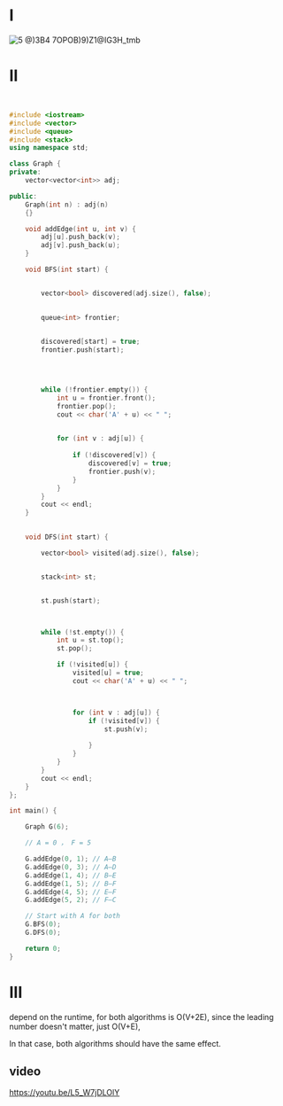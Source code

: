 # I
![5 @)3B4 7OPOB)9)Z1@IG3H_tmb](https://github.com/user-attachments/assets/17cd19c7-cfd9-4e25-9fb4-2780a2402bd7)

# II
``` cpp


#include <iostream>
#include <vector>
#include <queue>
#include <stack>
using namespace std;

class Graph {
private:
    vector<vector<int>> adj;

public:
    Graph(int n) : adj(n)   
    {}

    void addEdge(int u, int v) {
        adj[u].push_back(v);  
        adj[v].push_back(u);  
    }

    void BFS(int start) {


        vector<bool> discovered(adj.size(), false);

       
        queue<int> frontier;

        
        discovered[start] = true;
        frontier.push(start);



        
        while (!frontier.empty()) {
            int u = frontier.front(); 
            frontier.pop();           
            cout << char('A' + u) << " "; 

           
            for (int v : adj[u]) {
               
                if (!discovered[v]) {
                    discovered[v] = true; 
                    frontier.push(v);     
                }
            }
        }
        cout << endl;
    }

  
    void DFS(int start) {

        vector<bool> visited(adj.size(), false);


        stack<int> st;


        st.push(start);



        while (!st.empty()) {
            int u = st.top(); 
            st.pop();         

            if (!visited[u]) {
                visited[u] = true;            
                cout << char('A' + u) << " "; 



                for (int v : adj[u]) {
                    if (!visited[v]) {
                        st.push(v);  
    
                    }
                }
            }
        }
        cout << endl;
    }
};

int main() {

    Graph G(6);

    // A = 0 ， F = 5

    G.addEdge(0, 1); // A–B
    G.addEdge(0, 3); // A–D
    G.addEdge(1, 4); // B–E
    G.addEdge(1, 5); // B–F
    G.addEdge(4, 5); // E–F
    G.addEdge(5, 2); // F–C

    // Start with A for both 
    G.BFS(0);
    G.DFS(0);

    return 0;
}
```


#  III

depend on the runtime, for both algorithms is O(V+2E), since the leading number doesn't matter,  just O(V+E), 

In that case, both algorithms should have the same effect.



## video

https://youtu.be/L5_W7jDLOlY
